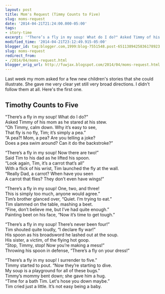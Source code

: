 ```yaml
---
layout: post
title: Mom's Request (Timmy Counts to Five)
slug: moms-request
date: '2014-04-21T21:24:00.000-05:00'
tags: 
- story-time
excerpt: '"There’s a fly in my soup! What do I do?" Asked Timmy of his mom as he stared at his stew.'
modified_time: '2014-04-21T23:12:49.915-05:00'
blogger_id: tag:blogger.com,1999:blog-7551548.post-6511389425836178923
slug: moms-request
redirect_from: 
- /2014/04/moms-request.html
blogger_orig_url: http://fuwjax.blogspot.com/2014/04/moms-request.html
---  
```

  
Last week my mom asked for a few new children's stories that she could illustrate. She gave me very clear yet still very broad directions. I didn't follow them at all. Here's the first one.
  
## Timothy Counts to Five  
  
"There’s a fly in my soup! What do I do?"  
Asked Timmy of his mom as he stared at his stew.  
“Oh Timmy, calm down. Why it’s easy to see,  
That fly is no fly, Tim; it’s simply a pea.”  
“A pea?! Mom, a pea? Are you telling a joke?  
Does a pea swim around? Can it do the backstroke?”  
  
“There’s a fly in my soup! Now there are two!”  
Said Tim to his dad as he lifted his spoon.  
“Look again, Tim, it’s a carrot that’s all”  
With a flick of his wrist, Tim launched the fly at the wall.  
“Really Dad, a carrot? When have you seen  
A carrot that flies? They don’t even have wings!”  
  
“There’s a fly in my soup! One, two, and three!  
This is simply too much, anyone would agree.”  
Tim’s brother glanced over, “Quiet. I’m trying to eat.”  
Tim slammed on the table, mashing a beet.  
“Fine, don’t believe me, but I’ve had quite enough.”  
Painting beet on his face, “Now it’s time to get tough.”  
  
“There’s a fly in my soup! There’s never been four!”  
Tim shouted quite loudly, “I declare fly war!”  
His spoon as his broadsword he lashed out at the soup.  
His sister, a victim, of the flying hot goop.  
“Stop, Timmy, stop! Now you’re making a mess!”  
Throwing his spoon in defense, “There’s a fly on your dress!”  
  
“There’s a fly in my soup! I surrender to five.”  
Timmy started to pout. “Now they’re starting to dive.  
My soup is a playground for all of these bugs."  
Timmy’s mommy bent down; she gave him a hug.  
“Time for a bath Tim. Let's hose you down maybe.”  
Tim cried just a little. It’s not easy being a baby.
